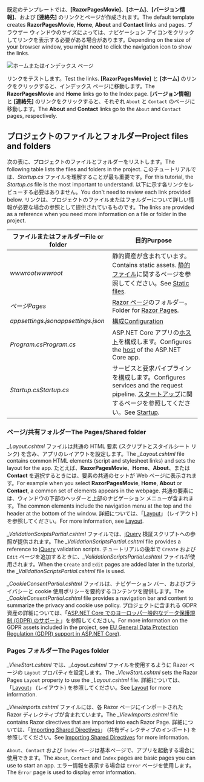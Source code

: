 <span data-ttu-id="b44bd-101">既定のテンプレートでは、**[RazorPagesMovie]**、**[ホーム]**、**[バージョン情報]**、および **[連絡先]** のリンクとページが作成されます。</span><span class="sxs-lookup"><span data-stu-id="b44bd-101">The default template creates **RazorPagesMovie**, **Home**, **About** and **Contact** links and pages.</span></span> <span data-ttu-id="b44bd-102">ブラウザー ウィンドウのサイズによっては、ナビゲーション アイコンをクリックしてリンクを表示する必要がある場合があります。</span><span class="sxs-lookup"><span data-stu-id="b44bd-102">Depending on the size of your browser window, you might need to click the navigation icon to show the links.</span></span>

![ホームまたはインデックス ページ](~/tutorials/razor-pages/razor-pages-start/_static/home2.png)

<span data-ttu-id="b44bd-104">リンクをテストします。</span><span class="sxs-lookup"><span data-stu-id="b44bd-104">Test the links.</span></span> <span data-ttu-id="b44bd-105">**[RazorPagesMovie]** と **[ホーム]** のリンクをクリックすると、インデックス ページに移動します。</span><span class="sxs-lookup"><span data-stu-id="b44bd-105">The **RazorPagesMovie** and **Home** links go to the Index page.</span></span> <span data-ttu-id="b44bd-106">**[バージョン情報]** と **[連絡先]** のリンクをクリックすると、それぞれ `About` と `Contact` のページに移動します。</span><span class="sxs-lookup"><span data-stu-id="b44bd-106">The **About** and **Contact** links go to the `About` and `Contact` pages, respectively.</span></span>

## <a name="project-files-and-folders"></a><span data-ttu-id="b44bd-107">プロジェクトのファイルとフォルダー</span><span class="sxs-lookup"><span data-stu-id="b44bd-107">Project files and folders</span></span>

<span data-ttu-id="b44bd-108">次の表に、プロジェクトのファイルとフォルダーをリストします。</span><span class="sxs-lookup"><span data-stu-id="b44bd-108">The following table lists the files and folders in the project.</span></span> <span data-ttu-id="b44bd-109">このチュートリアルでは、*Startup.cs* ファイルを理解することが最も重要です。</span><span class="sxs-lookup"><span data-stu-id="b44bd-109">For this tutorial, the *Startup.cs* file is the most important to understand.</span></span> <span data-ttu-id="b44bd-110">以下に示す各リンクをレビューする必要はありません。</span><span class="sxs-lookup"><span data-stu-id="b44bd-110">You don't need to review each link provided below.</span></span> <span data-ttu-id="b44bd-111">リンクは、プロジェクトのファイルまたはフォルダーについて詳しい情報が必要な場合の参照として提供されているものです。</span><span class="sxs-lookup"><span data-stu-id="b44bd-111">The links are provided as a reference when you need more information on a file or folder in the project.</span></span>

| <span data-ttu-id="b44bd-112">ファイルまたはフォルダー</span><span class="sxs-lookup"><span data-stu-id="b44bd-112">File or folder</span></span> | <span data-ttu-id="b44bd-113">目的</span><span class="sxs-lookup"><span data-stu-id="b44bd-113">Purpose</span></span> |
| -------------- | ------- |
| <span data-ttu-id="b44bd-114">*wwwroot*</span><span class="sxs-lookup"><span data-stu-id="b44bd-114">*wwwroot*</span></span> | <span data-ttu-id="b44bd-115">静的資産が含まれています。</span><span class="sxs-lookup"><span data-stu-id="b44bd-115">Contains static assets.</span></span> <span data-ttu-id="b44bd-116">[静的ファイル](xref:fundamentals/static-files)に関するページを参照してください。</span><span class="sxs-lookup"><span data-stu-id="b44bd-116">See [Static files](xref:fundamentals/static-files).</span></span> |
| <span data-ttu-id="b44bd-117">*ページ*</span><span class="sxs-lookup"><span data-stu-id="b44bd-117">*Pages*</span></span> | <span data-ttu-id="b44bd-118">[Razor ページ](xref:razor-pages/index)のフォルダー。</span><span class="sxs-lookup"><span data-stu-id="b44bd-118">Folder for [Razor Pages](xref:razor-pages/index).</span></span> |
| <span data-ttu-id="b44bd-119">*appsettings.json*</span><span class="sxs-lookup"><span data-stu-id="b44bd-119">*appsettings.json*</span></span> | [<span data-ttu-id="b44bd-120">構成</span><span class="sxs-lookup"><span data-stu-id="b44bd-120">Configuration</span></span>](xref:fundamentals/configuration/index) |
| <span data-ttu-id="b44bd-121">*Program.cs*</span><span class="sxs-lookup"><span data-stu-id="b44bd-121">*Program.cs*</span></span> | <span data-ttu-id="b44bd-122">ASP.NET Core アプリの[ホスト](xref:fundamentals/host/index)を構成します。</span><span class="sxs-lookup"><span data-stu-id="b44bd-122">Configures the [host](xref:fundamentals/host/index) of the ASP.NET Core app.</span></span> |
| <span data-ttu-id="b44bd-123">*Startup.cs*</span><span class="sxs-lookup"><span data-stu-id="b44bd-123">*Startup.cs*</span></span> | <span data-ttu-id="b44bd-124">サービスと要求パイプラインを構成します。</span><span class="sxs-lookup"><span data-stu-id="b44bd-124">Configures services and the request pipeline.</span></span> <span data-ttu-id="b44bd-125">[スタートアップ](xref:fundamentals/startup)に関するページを参照してください。</span><span class="sxs-lookup"><span data-stu-id="b44bd-125">See [Startup](xref:fundamentals/startup).</span></span> |

### <a name="the-pagesshared-folder"></a><span data-ttu-id="b44bd-126">ページ/共有フォルダー</span><span class="sxs-lookup"><span data-stu-id="b44bd-126">The Pages/Shared folder</span></span>

<span data-ttu-id="b44bd-127">*_Layout.cshtml* ファイルは共通の HTML 要素 (スクリプトとスタイルシート リンク) を含み、アプリのレイアウトを設定します。</span><span class="sxs-lookup"><span data-stu-id="b44bd-127">The *_Layout.cshtml* file contains common HTML elements (script and stylesheet links) and sets the layout for the app.</span></span> <span data-ttu-id="b44bd-128">たとえば、**RazorPagesMovie**、**Home**、**About**、または **Contact** を選択するときには、要素の共通のセットが Web ページに表示されます。</span><span class="sxs-lookup"><span data-stu-id="b44bd-128">For example when you select **RazorPagesMovie**, **Home**, **About** or **Contact**, a common set of elements appears in the webpage.</span></span> <span data-ttu-id="b44bd-129">共通の要素には、ウィンドウの下部のヘッダーと上部のナビゲーション メニューが含まれます。</span><span class="sxs-lookup"><span data-stu-id="b44bd-129">The common elements include the navigation menu at the top and the header at the bottom of the window.</span></span> <span data-ttu-id="b44bd-130">詳細については、「[Layout](xref:mvc/views/layout)」 (レイアウト) を参照してください。</span><span class="sxs-lookup"><span data-stu-id="b44bd-130">For more information, see [Layout](xref:mvc/views/layout).</span></span>

<span data-ttu-id="b44bd-131">*_ValidationScriptsPartial.cshtml* ファイルでは、[jQuery](https://jquery.com/) 検証スクリプトへの参照が提供されます。</span><span class="sxs-lookup"><span data-stu-id="b44bd-131">The *_ValidationScriptsPartial.cshtml* file provides a reference to [jQuery](https://jquery.com/) validation scripts.</span></span> <span data-ttu-id="b44bd-132">チュートリアルの後半で `Create` および `Edit` ページを追加するときに、*_ValidationScriptsPartial.cshtml* ファイルが使用されます。</span><span class="sxs-lookup"><span data-stu-id="b44bd-132">When the `Create` and `Edit` pages are added later in the tutorial, the *_ValidationScriptsPartial.cshtml* file is used.</span></span>

<span data-ttu-id="b44bd-133">*_CookieConsentPartial.cshtml* ファイルは、ナビゲーション バー、およびプライバシーと cookie 使用ポリシーを要約するコンテンツを提供します。</span><span class="sxs-lookup"><span data-stu-id="b44bd-133">The *_CookieConsentPartial.cshtml* file provides a navigation bar and content to summarize the privacy and cookie use policy.</span></span> <span data-ttu-id="b44bd-134">プロジェクトに含まれる GDPR 資産の詳細については、「[ASP.NET Core でのヨーロッパ一般的なデータ保護規制 (GDPR) のサポート](xref:security/gdpr)」を参照してください。</span><span class="sxs-lookup"><span data-stu-id="b44bd-134">For more information on the GDPR assets included in the project, see [EU General Data Protection Regulation (GDPR) support in ASP.NET Core)](xref:security/gdpr).</span></span>

### <a name="the-pages-folder"></a><span data-ttu-id="b44bd-135">Pages フォルダー</span><span class="sxs-lookup"><span data-stu-id="b44bd-135">The Pages folder</span></span>

<span data-ttu-id="b44bd-136">*_ViewStart.cshtml* では、*_Layout.cshtml* ファイルを使用するように Razor ページの `Layout` プロパティを設定します。</span><span class="sxs-lookup"><span data-stu-id="b44bd-136">The *_ViewStart.cshtml* sets the Razor Pages `Layout` property to use the *_Layout.cshtml* file.</span></span> <span data-ttu-id="b44bd-137">詳細については、「[Layout](xref:mvc/views/layout)」 (レイアウト) を参照してください。</span><span class="sxs-lookup"><span data-stu-id="b44bd-137">See [Layout](xref:mvc/views/layout) for more information.</span></span>

<span data-ttu-id="b44bd-138">*_ViewImports.cshtml* ファイルには、各 Razor ページにインポートされた Razor ディレクティブが含まれています。</span><span class="sxs-lookup"><span data-stu-id="b44bd-138">The *_ViewImports.cshtml* file contains Razor directives that are imported into each Razor Page.</span></span> <span data-ttu-id="b44bd-139">詳細については、「[Importing Shared Directives](xref:mvc/views/layout#importing-shared-directives)」 (共有ディレクティブのインポート) を参照してください。</span><span class="sxs-lookup"><span data-stu-id="b44bd-139">See [Importing Shared Directives](xref:mvc/views/layout#importing-shared-directives) for more information.</span></span>

<span data-ttu-id="b44bd-140">`About`、`Contact` および `Index` ページは基本ページで、アプリを起動する場合に使用できます。</span><span class="sxs-lookup"><span data-stu-id="b44bd-140">The `About`, `Contact` and `Index` pages are basic pages you can use to start an app.</span></span> <span data-ttu-id="b44bd-141">エラー情報を表示する場合は `Error` ページを使用します。</span><span class="sxs-lookup"><span data-stu-id="b44bd-141">The `Error` page is used to display error information.</span></span>
